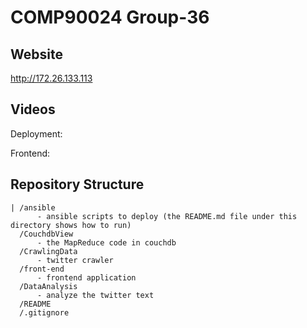 # COMP90024 Group-36

## Website

http://172.26.133.113

## Videos

Deployment:

Frontend: 

## Repository Structure

```
| /ansible
      - ansible scripts to deploy (the README.md file under this directory shows how to run)
  /CouchdbView
      - the MapReduce code in couchdb
  /CrawlingData
      - twitter crawler
  /front-end
      - frontend application
  /DataAnalysis
      - analyze the twitter text 
  /README 
  /.gitignore
```

